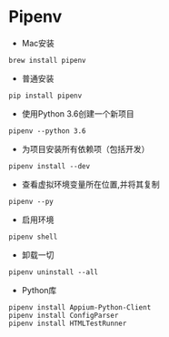 # Pipenv

- Mac安装

```shell
brew install pipenv
```

- 普通安装

```shell
pip install pipenv
```

- 使用Python 3.6创建一个新项目

```shell
pipenv --python 3.6
```

- 为项目安装所有依赖项（包括开发）

```shell
pipenv install --dev
```

- 查看虚拟环境变量所在位置,并将其复制

```shell
pipenv --py
```

- 启用环境

```shell
pipenv shell
```

- 卸载一切

```shell
pipenv uninstall --all
```

- Python库
```
pipenv install Appium-Python-Client
pipenv install ConfigParser
pipenv install HTMLTestRunner
```